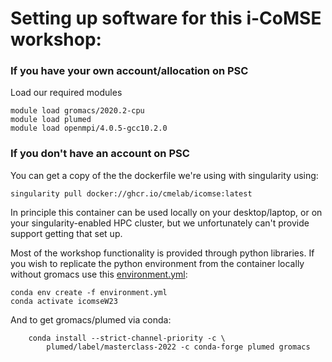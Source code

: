 # Setting up software for this i-CoMSE workshop:

### If you have your own account/allocation on PSC

Load our required modules
``` 
module load gromacs/2020.2-cpu
module load plumed
module load openmpi/4.0.5-gcc10.2.0
```
### If you don't have an account on PSC
You can get a copy of the the dockerfile we're using with singularity using:

```
singularity pull docker://ghcr.io/cmelab/icomse:latest
```
In principle this container can be used locally on your desktop/laptop, or on your singularity-enabled HPC cluster, but we unfortunately can't provide support getting that set up.

Most of the workshop functionality is provided through python libraries. If you wish to replicate the python environment from the container locally without gromacs use this [environment.yml](environment.yml):

```
conda env create -f environment.yml
conda activate icomseW23
```

And to get gromacs/plumed via conda:
```
	conda install --strict-channel-priority -c \
	    plumed/label/masterclass-2022 -c conda-forge plumed gromacs
```
